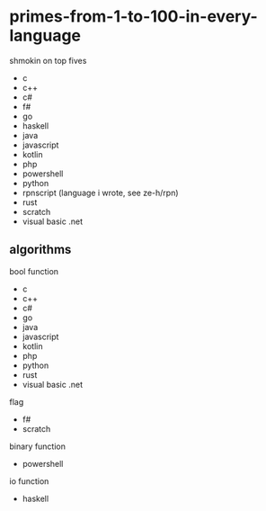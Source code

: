 # primes-from-1-to-100-in-every-language
shmokin on top fives
- c
- c++
- c#
- f#
- go
- haskell
- java
- javascript
- kotlin
- php
- powershell
- python
- rpnscript (language i wrote, see ze-h/rpn)
- rust
- scratch
- visual basic .net

## algorithms
bool function
- c
- c++
- c#
- go
- java
- javascript
- kotlin
- php
- python
- rust
- visual basic .net

flag
- f#
- scratch

binary function
- powershell

io function
- haskell
